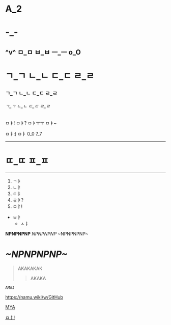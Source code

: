 # A_2
-_-
====
^v^ ㅁ_ㅁ ㅂ_ㅂ ㅡ_ㅡ o_O
----
# ㄱ_ㄱ ㄴ_ㄴ ㄷ_ㄷ ㄹ_ㄹ
### ㄱ_ㄱ ㄴ_ㄴ ㄷ_ㄷ ㄹ_ㄹ
###### ㄱ_ㄱ ㄴ_ㄴ ㄷ_ㄷ ㄹ_ㄹ
ㅁㅑ! ㅁㅑ? ㅁㅑㅜㅜ ㅁㅑ~

ㅁㅑ:) ㅁㅑ 0_0 7_7
___
# ㄸ_ㄸ ㅍ_ㅍ
***
1. ㄱㅑ
2. ㄴㅑ
3. ㄷㅑ
4. ㄹㅑ?
5. ㅁㅑ!
* ㅂㅑ
  * ㅅㅑ

**NPNPNPNP** *NPNPNPNP* ~NPNPNPNP~ 
# ***~NPNPNPNP~***
> AKAKAKAK
>> AKAKA
 
`AMAJ`

<https://namu.wiki/w/GitHub>

[MYA](https://namu.wiki/w/GitHub)

[ㅁㅑ!](https://namu.wiki/w/GitHub, "mya")
